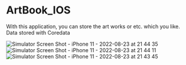 # ArtBook_IOS

With this application, you can store the art works or etc. which you like. Data stored with Coredata

![Simulator Screen Shot - iPhone 11 - 2022-08-23 at 21 44 35](https://user-images.githubusercontent.com/77589774/186239208-bbb31207-e31d-4fcf-bd8b-c2298f5ada49.png)
![Simulator Screen Shot - iPhone 11 - 2022-08-23 at 21 44 11](https://user-images.githubusercontent.com/77589774/186239218-be2a4494-8ba9-4d38-8780-6d250886887e.png)
![Simulator Screen Shot - iPhone 11 - 2022-08-23 at 21 43 45](https://user-images.githubusercontent.com/77589774/186239229-f71e40ad-ac31-400d-a815-d748329ac2f7.png)
